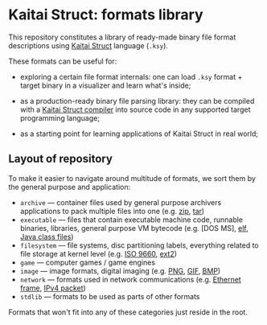 # Kaitai Struct: formats library

This repository constitutes a library of ready-made binary file format
descriptions using [Kaitai Struct] language (`.ksy`).

These formats can be useful for:

* exploring a certain file format internals: one can load `.ksy`
  format + target binary in a visualizer and learn what's inside;

* as a production-ready binary file parsing library: they can be
  compiled with a [Kaitai Struct compiler] into source code in any
  supported target programming language;

* as a starting point for learning applications of Kaitai Struct in
  real world;

## Layout of repository

To make it easier to navigate around multitude of formats, we sort
them by the general purpose and application:

* `archive` — container files used by general purpose archivers
  applications to pack multiple files into one (e.g. [zip], [tar])
* `executable` — files that contain executable machine code, runnable
  binaries, libraries, general purpose VM bytecode (e.g. [DOS MS],
  [elf], [Java class files])
* `filesystem` — file systems, disc partitioning labels, everything
  related to file storage at kernel level (e.g. [ISO 9660], [ext2])
* `game` — computer games / game engines
* `image` — image formats, digital imaging (e.g. [PNG], [GIF], [BMP])
* `network` — formats used in network communications (e.g.
  [Ethernet frame], [IPv4 packet])
* `stdlib` — formats to be used as parts of other formats

Formats that won't fit into any of these categories just reside in the
root.

[Kaitai Struct]: https://github.com/kaitai-io/kaitai_struct
[Kaitai Struct compiler]: https://github.com/kaitai-io/kaitai_struct_compiler

[zip]: https://en.wikipedia.org/wiki/Zip_(file_format)
[tar]: https://en.wikipedia.org/wiki/Tar_(computing)
[DOS MZ]: https://en.wikipedia.org/wiki/DOS_MZ_executable
[elf]: https://en.wikipedia.org/wiki/Executable_and_Linkable_Format
[Java class files]: https://en.wikipedia.org/wiki/Java_class_file
[ISO 9660]: https://en.wikipedia.org/wiki/ISO_9660
[ext2]: https://en.wikipedia.org/wiki/Ext2
[PNG]: https://en.wikipedia.org/wiki/Portable_Network_Graphics
[GIF]: https://en.wikipedia.org/wiki/GIF
[BMP]: https://en.wikipedia.org/wiki/BMP_file_format
[Ethernet frame]: https://en.wikipedia.org/wiki/Ethernet_frame
[IPv4 packet]: https://en.wikipedia.org/wiki/Internet_Protocol
